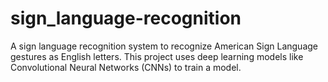 # sign_language-recognition
A sign language recognition system to recognize American Sign Language gestures as English letters. This project uses  deep learning models like Convolutional Neural Networks (CNNs) to train a model.

